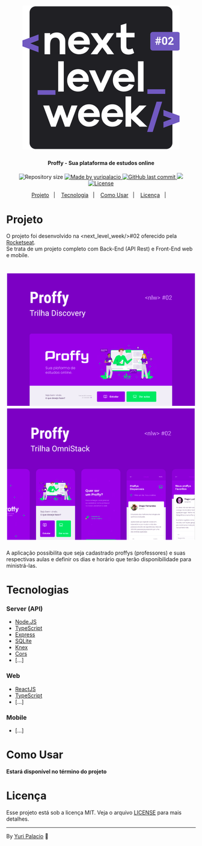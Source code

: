 <h1 align="center">
    <img alt="MyChat" title="#NLW02" src=".github/NLW02.svg">
</h1>

<h4 align="center"> 
	Proffy - Sua plataforma de estudos online
</h4>

<p align="center">	
  <img alt="Repository size" src="https://img.shields.io/github/repo-size/yuripalacio/proffy">

  <a href="https://www.linkedin.com/in/yuripalacio/">
    <img alt="Made by yuripalacio" src="https://img.shields.io/badge/made%20by-Yuri%20Palacio-%2304D361">
  </a>
  
  <a href="https://github.com/yuripalacio/mychat/commits/master">
    <img alt="GitHub last commit" src="https://img.shields.io/github/last-commit/yuripalacio/proffy">
  </a>
  
  <a aria-label="Completed" href="https://nextlevelweek.com/episodios/omnistack/1/edicao/2">
    <img src="https://img.shields.io/badge/NLW-done-brightgreen?logo=data:image/png;base64,iVBORw0KGgoAAAANSUhEUgAAABAAAAAQCAMAAAAoLQ9TAAAALVBMVEVHcExxWsF0XMJzXMJxWcFsUsD///9jRrzY0u6Xh9Gsn9n39fyMecy0qd2bjNJWBT0WAAAABHRSTlMA2Do606wF2QAAAGlJREFUGJVdj1cWwCAIBLEsRU3uf9xobDH8+GZwUYi8i6ucJwrxKE+7D0G9Q4vlYqtmCSjndr4CgCgzlyFgfKfKCVO0LrPKjmiqMxGXkJwNnXskqWG+1oSM+BSwD8f29YLNjvx/OQrn+g99oQSoNmt3PgAAAABJRU5ErkJggg==">
  </a>
  
  <a href="https://github.com/yuripalacio/mychat/blob/master/LICENSE">
    <img alt="License" src="https://img.shields.io/badge/license-MIT-brightgreen">
  </a>
</p>

<p align="center">
  <a href="#sobre">Projeto</a>&nbsp;&nbsp;&nbsp;|&nbsp;&nbsp;&nbsp;
  <a href="#tecnologia">Tecnologia</a>&nbsp;&nbsp;&nbsp;|&nbsp;&nbsp;&nbsp;
  <a href="#como-usar">Como Usar</a>&nbsp;&nbsp;&nbsp;|&nbsp;&nbsp;&nbsp;
  <a href="#licança">Licença</a>&nbsp;&nbsp;&nbsp;|&nbsp;&nbsp;&nbsp;
</p>

# Projeto

O projeto foi desenvolvido na <next_level_week/>#02 oferecido pela [Rocketseat](https://rocketseat.com.br/). <br />
Se trata de um projeto completo com Back-End (API Rest) e Front-End web e mobile.

<h1 align="center">
  <img alt="web" title="#web" src=".github/web.png" width="500px">

  <img alt="mobile" title="#mobile" src=".github/mobile.png" width="500px">
</h1>

A aplicação possibilita que seja cadastrado proffys (professores) e suas respectivas aulas e definir os dias e horário que terão disponibilidade para ministrá-las.

# Tecnologias

### Server (API)
* [Node.JS](https://nodejs.org/en/docs/)
* [TypeScript](https://www.typescriptlang.org/)
* [Express](https://expressjs.com/)
* [SQLite](https://www.sqlite.org/index.html)
* [Knex](http://knexjs.org/)
* [Cors](https://github.com/expressjs/cors)
* [...]

### Web
* [ReactJS](https://reactjs.org/)
* [TypeScript](https://www.typescriptlang.org/)
* [...]

### Mobile
* [...]

# Como Usar
**Estará disponível no término do projeto**

# Licença

Esse projeto está sob a licença MIT. Veja o arquivo <a href="https://github.com/nathaliacristina20/gorestaurant/blob/master/LICENSE">LICENSE</a> para mais detalhes.

<hr />

By [Yuri Palacio](https://www.linkedin.com/in/yuri-palacio/) :wave:
